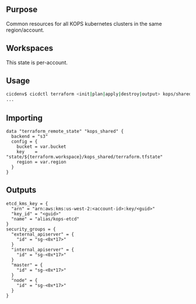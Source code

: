 ## Purpose
Common resources for all KOPS kubernetes clusters in the same region/account.

## Workspaces
This state is per-account.

## Usage
```bash
cicdenv$ cicdctl terraform <init|plan|apply|destroy|output> kops/shared:${WORKSPACE}
...
```

## Importing
```hcl
data "terraform_remote_state" "kops_shared" {
  backend = "s3"
  config = {
    bucket = var.bucket
    key    = "state/${terraform.workspace}/kops_shared/terraform.tfstate"
    region = var.region
  }
}
```

## Outputs
```hcl
etcd_kms_key = {
  "arn" = "arn:aws:kms:us-west-2:<account-id>:key/<guid>"
  "key_id" = "<guid>"
  "name" = "alias/kops-etcd"
}
security_groups = {
  "external_apiserver" = {
    "id" = "sg-<0x*17>"
  }
  "internal_apiserver" = {
    "id" = "sg-<0x*17>"
  }
  "master" = {
    "id" = "sg-<0x*17>"
  }
  "node" = {
    "id" = "sg-<0x*17>"
  }
}
```
